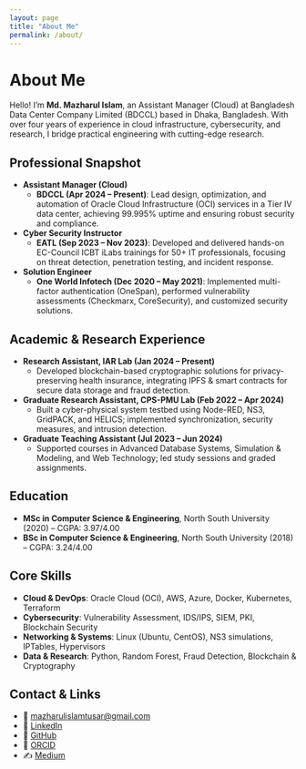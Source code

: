 ```yaml
---
layout: page
title: "About Me"
permalink: /about/
---
```


# About Me

Hello! I’m **Md. Mazharul Islam**, an Assistant Manager (Cloud) at Bangladesh Data Center Company Limited (BDCCL) based in Dhaka, Bangladesh. With over four years of experience in cloud infrastructure, cybersecurity, and research, I bridge practical engineering with cutting-edge research.

## Professional Snapshot

- **Assistant Manager (Cloud)**
  - **BDCCL (Apr 2024 – Present)**: Lead design, optimization, and automation of Oracle Cloud Infrastructure (OCI) services in a Tier IV data center, achieving 99.995% uptime and ensuring robust security and compliance.
- **Cyber Security Instructor**
  - **EATL (Sep 2023 – Nov 2023)**: Developed and delivered hands-on EC-Council ICBT iLabs trainings for 50+ IT professionals, focusing on threat detection, penetration testing, and incident response.
- **Solution Engineer**
  - **One World Infotech (Dec 2020 – May 2021)**: Implemented multi-factor authentication (OneSpan), performed vulnerability assessments (Checkmarx, CoreSecurity), and customized security solutions.

## Academic & Research Experience

- **Research Assistant, IAR Lab (Jan 2024 – Present)**
  - Developed blockchain-based cryptographic solutions for privacy-preserving health insurance, integrating IPFS & smart contracts for secure data storage and fraud detection.
- **Graduate Research Assistant, CPS-PMU Lab (Feb 2022 – Apr 2024)**
  - Built a cyber-physical system testbed using Node-RED, NS3, GridPACK, and HELICS; implemented synchronization, security measures, and intrusion detection.
- **Graduate Teaching Assistant (Jul 2023 – Jun 2024)**
  - Supported courses in Advanced Database Systems, Simulation & Modeling, and Web Technology; led study sessions and graded assignments.

## Education

- **MSc in Computer Science & Engineering**, North South University (2020) – CGPA: 3.97/4.00
- **BSc in Computer Science & Engineering**, North South University (2018) – CGPA: 3.24/4.00

## Core Skills

- **Cloud & DevOps**: Oracle Cloud (OCI), AWS, Azure, Docker, Kubernetes, Terraform
- **Cybersecurity**: Vulnerability Assessment, IDS/IPS, SIEM, PKI, Blockchain Security
- **Networking & Systems**: Linux (Ubuntu, CentOS), NS3 simulations, IPTables, Hypervisors
- **Data & Research**: Python, Random Forest, Fraud Detection, Blockchain & Cryptography

## Contact & Links

- 📧 [mazharulislamtusar@gmail.com](mailto:mazharulislamtusar@gmail.com)
- 🔗 [LinkedIn](https://www.linkedin.com/in/mazharul-i-tusar)
- 🐙 [GitHub](https://github.com/mazharsnow)
- 🔬 [ORCID](https://orcid.org/0000-0001-6225-1487)
- ✍️ [Medium](https://medium.com/@mazharulislamtusar)
